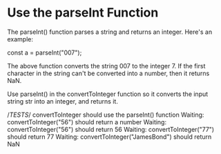 # Use the parseInt Function

The parseInt() function parses a string and returns an integer. Here's an example:

const a = parseInt("007");

The above function converts the string 007 to the integer 7. If the first character in the string can't be converted into a number, then it returns NaN.

Use parseInt() in the convertToInteger function so it converts the input string str into an integer, and returns it.

/_TESTS_/
convertToInteger should use the parseInt() function
Waiting: convertToInteger("56") should return a number
Waiting: convertToInteger("56") should return 56
Waiting: convertToInteger("77") should return 77
Waiting: convertToInteger("JamesBond") should return NaN

